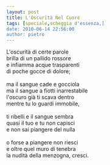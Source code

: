 ```yaml
---
layout: post
title: L'Oscurità Nel Cuore
tags: [speciale,scheggia d'essenza,]
date: 2010-06-14 22:56:00
author: pietro
---
```

L'oscurità di certe parole<br/>brilla di un pallido rossore<br/>e infiamma acque trasparenti<br/>di poche gocce di dolore;<br/><br/>ma il sangue cade e gocciola<br/>ma il sangue a fiotti inarrestabile<br/>l'oscuro già ti scava dentro<br/>mentre tu lo guardi immobile,<br/><br/>ti ribelli e il sangue sembra<br/>quasi il tuo e tu non capisci<br/>e non sai piangere del nulla<br/><br/>o forse a piangere non riesci<br/>e oltre quel muro di tenebra<br/>la nudità della menzogna, cresci.
